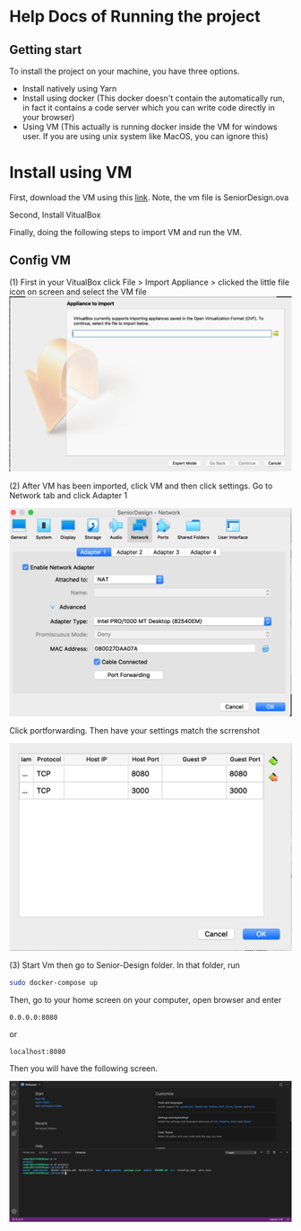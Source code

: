 # Help Docs of Running the project

## Getting start

To install the project on your machine, you have three options.
- Install natively using Yarn
- Install using docker (This docker doesn't contain the automatically run, in fact it contains a code server which you can write code directly in your browser)
- Using VM (This actually is running docker inside the VM for windows user. If you are using unix system like MacOS, you can ignore this)

# Install using VM

First, download the VM using this [link](https://github.com/sirily11/Senior-Design/releases/tag/0.1.0). Note, the vm file is SeniorDesign.ova

Second, Install VitualBox


Finally, doing the following steps to import VM and run the VM.

## Config VM

(1) First in your VitualBox click File > Import Appliance > clicked the little file icon on screen and select the VM file
![](./screen1.png)


(2) After VM has been imported, click VM and then click settings. Go to Network tab and click Adapter 1

![](./screen2.png)

Click portforwarding. Then have your settings match the scrrenshot

![](./screen3.png)

(3) Start Vm then go to Senior-Design folder. In that folder, run 
```bash
sudo docker-compose up
```

Then, go to your home screen on your computer, open browser and enter
```
0.0.0.0:8080 
```
or
```
localhost:8080
```

Then you will have the following screen.

![](./screen4.png)
